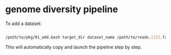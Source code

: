 # genome diversity pipeline

To add a dataset:

```bash

/path/to/pkg/01_add.bash target_dir dataset_name /path/to/reads.[12].fastq.gz

```

This will automatically copy and launch the pipeline step by step.

